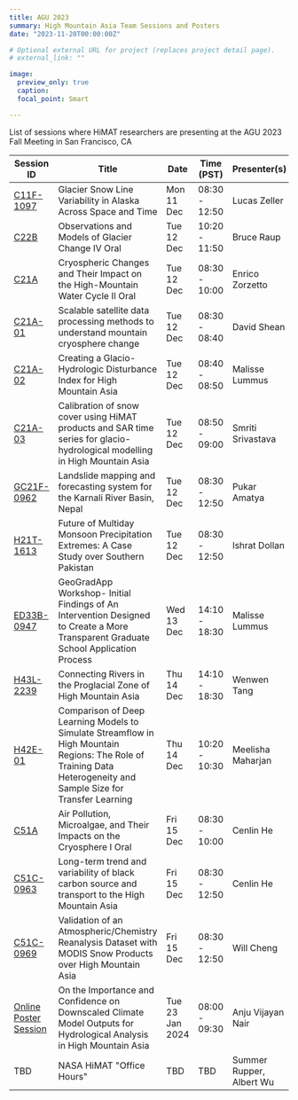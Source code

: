 ```yaml
---
title: AGU 2023
summary: High Mountain Asia Team Sessions and Posters
date: "2023-11-20T00:00:00Z"

# Optional external URL for project (replaces project detail page).
# external_link: ""

image:
  preview_only: true
  caption: 
  focal_point: Smart

---
```


List of sessions where HiMAT researchers are presenting at the AGU 2023 Fall Meeting in San Francisco, CA

| Session ID | Title | Date | Time (PST) | Presenter(s) | Early Career|
| ---------- | ----- | ---- | ---------- | ------------ | ----------- |
| [C11F-1097](https://agu.confex.com/agu/fm23/meetingapp.cgi/Paper/1348260) | Glacier Snow Line Variability in Alaska Across Space and Time | Mon 11 Dec | 08:30 - 12:50 | Lucas Zeller | Yes |
| [C22B](https://agu.confex.com/agu/fm23/meetingapp.cgi/Session/211054) | Observations and Models of Glacier Change IV Oral | Tue 12 Dec | 10:20 - 11:50 | Bruce Raup | No |
| [C21A](https://agu.confex.com/agu/fm23/meetingapp.cgi/Session/210928) | Cryospheric Changes and Their Impact on the High-Mountain Water Cycle II Oral | Tue 12 Dec | 08:30 - 10:00 | Enrico Zorzetto | No |
| [C21A-01](https://agu.confex.com/agu/fm23/meetingapp.cgi/Paper/1378271) | Scalable satellite data processing methods to understand mountain cryosphere change | Tue 12 Dec | 08:30 - 08:40 | David Shean | No |
| [C21A-02](https://agu.confex.com/agu/fm23/meetingapp.cgi/Paper/1291918) | Creating a Glacio-Hydrologic Disturbance Index for High Mountain Asia | Tue 12 Dec | 08:40 - 08:50 | Malisse Lummus | Yes |
| [C21A-03](https://agu.confex.com/agu/fm23/meetingapp.cgi/Paper/1411032) | Calibration of snow cover using HiMAT products and SAR time series for glacio-hydrological modelling in High Mountain Asia | Tue 12 Dec | 08:50 - 09:00 | Smriti Srivastava | Yes |
| [GC21F-0962](https://agu.confex.com/agu/fm23/meetingapp.cgi/Paper/1246319) | Landslide mapping and forecasting system for the Karnali River Basin, Nepal |Tue 12 Dec | 08:30 - 12:50 | Pukar Amatya | No |
| [H21T-1613](https://agu.confex.com/agu/fm23/meetingapp.cgi/Paper/1425957) | Future of Multiday Monsoon Precipitation Extremes: A Case Study over Southern Pakistan | Tue 12 Dec | 08:30 - 12:50 | Ishrat Dollan | Yes |
| [ED33B-0947](https://agu.confex.com/agu/fm23/meetingapp.cgi/Paper/1423147) | GeoGradApp Workshop- Initial Findings of An Intervention Designed to Create a More Transparent Graduate School Application Process | Wed 13 Dec | 14:10 - 18:30 | Malisse Lummus | Yes |
| [H43L-2239](https://agu.confex.com/agu/fm23/meetingapp.cgi/Paper/1276449) | Connecting Rivers in the Proglacial Zone of High Mountain Asia | Thu 14 Dec | 14:10 - 18:30 | Wenwen Tang | Yes |
| [H42E-01](https://agu.confex.com/agu/fm23/meetingapp.cgi/Paper/1439719) | Comparison of Deep Learning Models to Simulate Streamflow in High Mountain Regions: The Role of Training Data Heterogeneity and Sample Size for Transfer Learning | Thu 14 Dec | 10:20 - 10:30 | Meelisha Maharjan | Yes |
| [C51A](https://agu.confex.com/agu/fm23/meetingapp.cgi/Session/210901) | Air Pollution, Microalgae, and Their Impacts on the Cryosphere I Oral | Fri 15 Dec | 08:30 - 10:00 | Cenlin He | Yes |
| [C51C-0963](https://agu.confex.com/agu/fm23/meetingapp.cgi/Paper/1281066) | Long-term trend and variability of black carbon source and transport to the High Mountain Asia | Fri 15 Dec | 08:30 - 12:50 | Cenlin He | Yes |
| [C51C-0969](https://agu.confex.com/agu/fm23/meetingapp.cgi/Paper/1322453) | Validation of an Atmospheric/Chemistry Reanalysis Dataset with MODIS Snow Products over High Mountain Asia | Fri 15 Dec | 08:30 - 12:50 | Will Cheng | No |
| [Online Poster Session](https://agu.confex.com/agu/fm23/meetingapp.cgi/Paper/1445411) | On the Importance and Confidence on Downscaled Climate Model Outputs for Hydrological Analysis in High Mountain Asia | Tue 23 Jan 2024 | 08:00 - 09:30 | Anju Vijayan Nair | Yes |
| TBD | NASA HiMAT "Office Hours" | TBD | TBD | Summer Rupper, Albert Wu | No |

